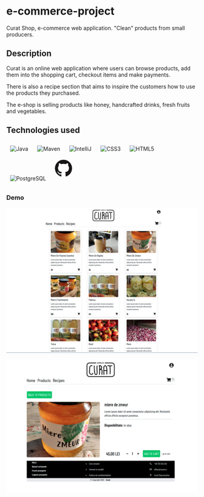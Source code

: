# e-commerce-project

Curat Shop, e-commerce web application.
"Clean" products from small producers.

## Description

Curat is an online web application where users can browse products, add them into the shopping cart, checkout items and make payments.

There is also a recipe section that aims to inspire the customers how to use the products they purchased.

The e-shop is selling products like honey, handcrafted drinks, fresh fruits and vegetables.

## Technologies used

<div>
<img style="margin: 10px" src="https://img.icons8.com/color/48/000000/java-coffee-cup-logo.png" alt="Java" height="45"/>
<img style="margin: 10px" src="https://i0.wp.com/www.vexevsolutions.com/wp-content/uploads/2018/10/maven-logo-black-on-white.png?ssl=1" alt="Maven" height="45"/>
<img style="margin: 10px" src="https://upload.wikimedia.org/wikipedia/commons/thumb/9/9c/IntelliJ_IDEA_Icon.svg/1200px-IntelliJ_IDEA_Icon.svg.png" alt="IntelliJ" height="45"/>
<img style="margin: 10px" src="https://img.icons8.com/color/48/000000/css3.png" alt="CSS3" height="45" />
<img style="margin: 10px" src="https://img.icons8.com/nolan/64/html-5.png" alt="HTML5" height="45" />
<img style="margin: 10px" src="https://img.icons8.com/color/48/000000/postgreesql.png" alt="PostgreSQL" height="45" />
<img style="margin: 10px" src="https://raw.githubusercontent.com/github/explore/78df643247d429f6cc873026c0622819ad797942/topics/github/github.png" alt="Java" height="45"/>
</div>

### Demo

![e-commerce-project](https://github.com/Dana-Mst/e-commerce-project/blob/development/screenshots/products-page.png)

![e-commerce-project](https://github.com/Dana-Mst/e-commerce-project/blob/master/screenshots/single-product-page.png)
